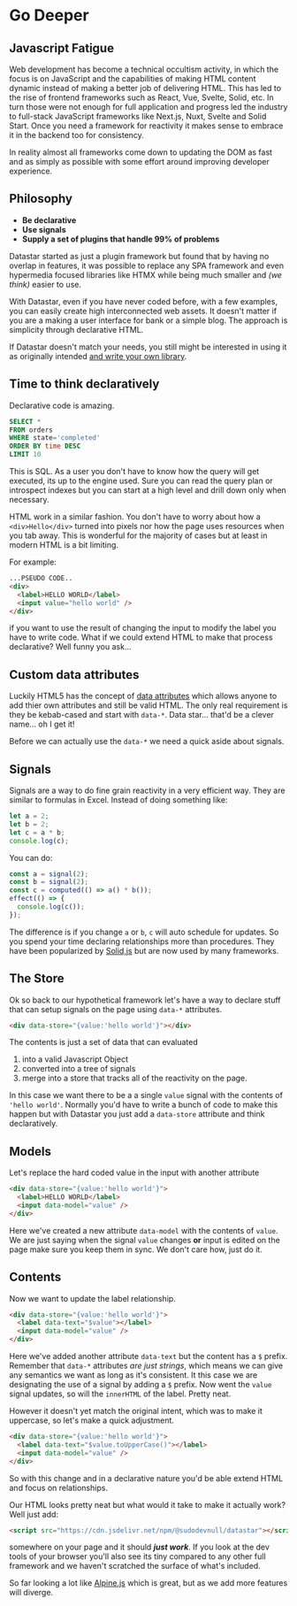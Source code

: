 # Go Deeper

## Javascript Fatigue

Web development has become a technical occultism activity, in which the focus is on JavaScript and the capabilities of making HTML content dynamic instead of making a better job of delivering HTML. This has led to the rise of frontend frameworks such as React, Vue, Svelte, Solid, etc. In turn those were not enough for full application and progress led the industry to full-stack JavaScript frameworks like Next.js, Nuxt, Svelte and Solid Start. Once you need a framework for reactivity it makes sense to embrace it in the backend too for consistency.

In reality almost all frameworks come down to updating the DOM as fast and as simply as possible with some effort around improving developer experience.

## Philosophy

- **Be declarative**
- **Use signals**
- **Supply a set of plugins that handle 99% of problems**

Datastar started as just a plugin framework but found that by having no overlap in features, it was possible to replace any SPA framework and even hypermedia focused libraries like HTMX while being much smaller and _(we think)_ easier to use.

With Datastar, even if you have never coded before, with a few examples, you can easily create high interconnected web assets. It doesn't matter if you are a making a user interface for bank or a simple blog. The approach is simplicity through declarative HTML.

If Datastar doesn't match your needs, you still might be interested in using it as originally intended [and write your own library](https://github.com/delaneyj/datastar/tree/main/packages/library/src/lib/plugins).

## Time to think declaratively

Declarative code is amazing.

```sql
SELECT *
FROM orders
WHERE state='completed'
ORDER BY time DESC
LIMIT 10
```

This is SQL. As a user you don't have to know how the query will get executed, its up to the engine used. Sure you can read the query plan or introspect indexes but you can start at a high level and drill down only when necessary.

HTML work in a similar fashion. You don't have to worry about how a `<div>Hello</div>` turned into pixels nor how the page uses resources when you tab away. This is wonderful for the majority of cases but at least in modern HTML is a bit limiting.

For example:

```html
...PSEUDO CODE..
<div>
  <label>HELLO WORLD</label>
  <input value="hello world" />
</div>
```

if you want to use the result of changing the input to modify the label you have to write code. What if we could extend HTML to make that process declarative? Well funny you ask...

## Custom data attributes

Luckily HTML5 has the concept of [data attributes](https://developer.mozilla.org/en-US/docs/Learn/HTML/Howto/Use_data_attributes) which allows anyone to add thier own attributes and still be valid HTML. The only real requirement is they be kebab-cased and start with `data-*`. Data star... that'd be a clever name... oh I get it!

Before we can actually use the `data-*` we need a quick aside about signals.

## Signals

Signals are a way to do fine grain reactivity in a very efficient way. They are similar to formulas in Excel. Instead of doing something like:

```js
let a = 2;
let b = 2;
let c = a * b;
console.log(c);
```

You can do:

```js
const a = signal(2);
const b = signal(2);
const c = computed(() => a() * b());
effect(() => {
  console.log(c());
});
```

The difference is if you change `a` or `b`, `c` will auto schedule for updates. So you spend your time declaring relationships more than procedures. They have been popularized by [Solid,js](https://www.solidjs.com/) but are now used by many frameworks.

## The Store

Ok so back to our hypothetical framework let's have a way to declare stuff that can setup signals on the page using `data-*` attributes.

```html
<div data-store="{value:'hello world'}"></div>
```

The contents is just a set of data that can evaluated

1. into a valid Javascript Object
2. converted into a tree of signals
3. merge into a store that tracks all of the reactivity on the page.

In this case we want there to be a a single `value` signal with the contents of `'hello world'`. Normally you'd have to write a bunch of code to make this happen but with Datastar you just add a `data-store` attribute and think declaratively.

## Models

Let's replace the hard coded value in the input with another attribute

```html
<div data-store="{value:'hello world'}">
  <label>HELLO WORLD</label>
  <input data-model="value" />
</div>
```

Here we've created a new attribute `data-model` with the contents of `value`. We are just saying when the signal `value` changes **or** input is edited on the page make sure you keep them in sync. We don't care how, just do it.

## Contents

Now we want to update the label relationship.

```html
<div data-store="{value:'hello world'}">
  <label data-text="$value"></label>
  <input data-model="value" />
</div>
```

Here we've added another attribute `data-text` but the content has a `$` prefix. Remember that `data-*` attributes _are just strings_, which means we can give any semantics we want as long as it's consistent. It this case we are designating the use of a signal by adding a `$` prefix. Now went the `value` signal updates, so will the `innerHTML` of the label. Pretty neat.

However it doesn't yet match the original intent, which was to make it uppercase, so let's make a quick adjustment.

```html
<div data-store="{value:'hello world'}">
  <label data-text="$value.toUpperCase()"></label>
  <input data-model="value" />
</div>
```

So with this change and in a declarative nature you'd be able extend HTML and focus on relationships.

Our HTML looks pretty neat but what would it take to make it actually work? Well just add:

```html
<script src="https://cdn.jsdelivr.net/npm/@sudodevnull/datastar"></script>
```

somewhere on your page and it should **_just work_**. If you look at the dev tools of your browser you'll also see its tiny compared to any other full framework and we haven't scratched the surface of what's included.

So far looking a lot like [Alpine.js](https://alpinejs.dev/) which is great, but as we add more features will diverge.
